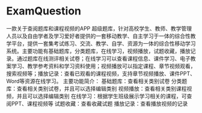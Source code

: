 # ExamQuestion
一款关于查阅题库和课程视频的APP
超级题库，针对高校学生、教师、教学管理人员以及自由学者及学习爱好者提供的一套移动教学、自主学习于一体的综合性教学平台，提供一套集考试练习、交流、教学、自学、资源为一体的综合性移动学习系统。主要功能有基础题库，分类题库，在线学习，视频播放，试题收藏，播放记录。通过题库在线测评相关试卷；在线学习可以查看课程信息、课件学习、电子教案学习、教学参考资料和学习资料使用；视频播放可以指定课程、章节视频观看，搜索视频等；播放记录：查看已观看的课程视频，支持章节视频播放、课件PPT、Word等资源在线学习。
主要功能简介：
基础题库：查看相关类别试卷
分类题库：查看相关类别试卷，并且可以选择编辑类别
视频播放：查看相关类别课程视频，并且可以选择编辑类别
在线学习：根据学生班级展示学习相关的课程，可查阅PPT、课程视频等
试题收藏：查看收藏试题
播放记录：查看播放视频的记录
